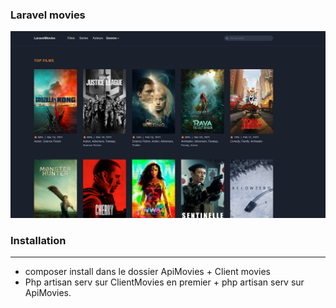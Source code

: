 <h3>Laravel movies</h3>
<img src="./laravelmovies.png">
<h3>Installation</h3>
<hr>
<ul>
    <li>composer install dans le dossier ApiMovies + Client movies</li>
    <li>Php artisan serv sur ClientMovies en premier + php artisan serv sur ApiMovies.</li>
</ul>